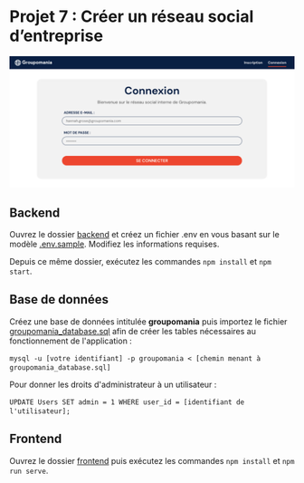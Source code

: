 # Projet 7 : Créer un réseau social d’entreprise

![Page de connexion](login-github.png)

## Backend

Ouvrez le dossier [backend](backend) et créez un fichier .env en vous basant sur le modèle [.env.sample](backend/.env.sample). Modifiez les informations requises.

Depuis ce même dossier, exécutez les commandes `npm install` et `npm start`.

## Base de données

Créez une base de données intitulée **groupomania** puis importez le fichier [groupomania_database.sql](backend/groupomania_database.sql) afin de créer les tables nécessaires au fonctionnement de l'application :

```
mysql -u [votre identifiant] -p groupomania < [chemin menant à groupomania_database.sql]
```

Pour donner les droits d'administrateur à un utilisateur :

```
UPDATE Users SET admin = 1 WHERE user_id = [identifiant de l'utilisateur];
```

## Frontend

Ouvrez le dossier [frontend](frontend) puis exécutez les commandes `npm install` et `npm run serve`.
